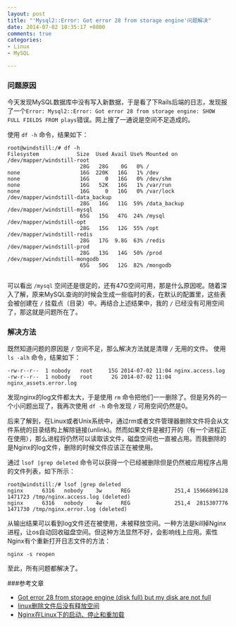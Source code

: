 ```yaml
---
layout: post
title: "'Mysql2::Error: Got error 28 from storage engine'问题解决"
date: 2014-07-02 10:35:17 +0800
comments: true
categories: 
- Linux
- MySQL

---
```


### 问题原因
今天发现MySQL数据库中没有写入新数据，于是看了下Rails后端的日志，发现报了一个`Error: Mysql2::Error: Got error 28 from storage engine: SHOW FULL FIELDS FROM plays`错误。网上搜了一通说是空间不足造成的。
<!--more-->

使用 `df -h` 命令，结果如下：

```
root@windstill:/# df -h
Filesystem            Size  Used Avail Use% Mounted on
/dev/mapper/windstill-root
                       28G   28G    0G   0% /
none                   16G  220K   16G   1% /dev
none                   16G     0   16G   0% /dev/shm
none                   16G   52K   16G   1% /var/run
none                   16G     0   16G   0% /var/lock
/dev/mapper/windstill-data_backup
                       28G   16G   11G  59% /data_backup
/dev/mapper/windstill-mysql
                       65G   15G   47G  24% /mysql
/dev/mapper/windstill-opt
                       28G   15G   12G  55% /opt
/dev/mapper/windstill-redis
                       28G   17G  9.8G  63% /redis
/dev/mapper/windstill-prod
                       28G   13G   14G  50% /prod
/dev/mapper/windstill-mongodb
                       65G   50G   12G  82% /mongodb
                       
```    

可以看出 `/mysql` 空间还是很足的，还有47G空间可用，那是什么原因呢。随着深入了解，原来MySQL查询的时候会生成一些临时的表，在默认的配置里，这些表会被创建在 `/` 挂载点（目录）中。再结合上述结果中，我的 `/` 已经没有可用空间了，那这就是问题所在了。    


### 解决方法
既然知道问题的原因是 `/` 空间不足，那么解决方法就是清理 `/` 无用的文件。
使用 `ls -alh` 命令，结果如下：

```
-rw-r--r--  1 nobody   root     15G 2014-07-02 11:04 nginx.access.log
-rw-r--r--  1 nobody   root      2G 2014-07-02 11:04 nginx_assets.error.log
```
发现nginx的log文件都太大，于是使用 `rm` 命令把他们一一删除了。但是另外的一个小问题出现了，我再次使用 `df -h` 命令发现 `/` 可用空间仍然是0。

后来了解到，在Linux或者Unix系统中，通过rm或者文件管理器删除文件将会从文件系统的目录结构上解除链接(unlink)。然而如果文件是被打开的（有一个进程正在使用），那么进程将仍然可以读取该文件，磁盘空间也一直被占用。而我删除的是Nginx的log文件，删除的时候文件应该正在被使用。

通过 `lsof |grep deleted` 命令可以获得一个已经被删除但是仍然被应用程序占用的文件列表，如下所示：            

```
root@windstill:/# lsof |grep deleted
nginx      6316   nobody    3w      REG              251,4 15966896128    1471723 /tmp/nginx.access.log (deleted)
nginx      6316   nobody    4w      REG              251,4  2815307776    1471730 /tmp/nginx.error.log (deleted)
```

从输出结果可以看到log文件还在被使用，未被释放空间。一种方法是kill掉Nginx进程，让os自动回收磁盘空间。但这种方法显然不好，会影响线上应用。索性Nginx有个重新打开日志文件的方法：  
```
nginx -s reopen
```

至此，所有问题都解决了。

###参考文章
* [Got error 28 from storage engine (disk full) but my disk are not full](http://serverfault.com/questions/399068/got-error-28-from-storage-engine-disk-full-but-my-disk-are-not-full)
* [linux删除文件后没有释放空间](http://blog.csdn.net/wyzxg/article/details/4971843)
* [Nginx在Linux下的启动、停止和重加载](http://blog.csdn.net/dbanote/article/details/17169759)
